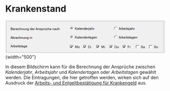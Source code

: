 # Krankenstand

![Image](img/image148.png){width="500"}

In diesem Bildschirm kann für die Berechnung der Ansprüche zwischen *Kalenderjahr*, *Arbeitsjahr* und *Kalendertagen* oder *Arbeitstagen* gewählt werden. Die Eintragungen, die hier getroffen werden, wirken sich auf den Ausdruck der [Arbeits- und Entgeltbestätigung für Krankengeld](../Abrechnungsbildschirme/Arbeits_und_Entgeltbestaetigung_Krankengeld.md) aus.